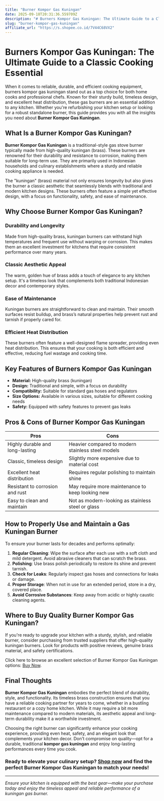 ```yaml
---
title: "Burner Kompor Gas Kuningan"
date: 2025-09-18T20:31:36.559709Z
description: "# Burners Kompor Gas Kuningan: The Ultimate Guide to a Classic Cooking Essential..."
slug: "burner-kompor-gas-kuningan"
affiliate_url: "https://s.shopee.co.id/7V44C68VX2"
---
```

# Burners Kompor Gas Kuningan: The Ultimate Guide to a Classic Cooking Essential

When it comes to reliable, durable, and efficient cooking equipment, burners kompor gas kuningan stand out as a top choice for both home cooks and professional chefs. Known for their sturdy build, timeless design, and excellent heat distribution, these gas burners are an essential addition to any kitchen. Whether you're refurbishing your kitchen setup or looking for a robust standalone burner, this guide provides you with all the insights you need about **Burner Kompor Gas Kuningan**.

## What Is a Burner Kompor Gas Kuningan?

**Burner Kompor Gas Kuningan** is a traditional-style gas stove burner typically made from high-quality kuningan (brass). These burners are renowned for their durability and resistance to corrosion, making them suitable for long-term use. They are primarily used in Indonesian households and culinary establishments where a sturdy and reliable cooking appliance is needed.

The "kuningan" (brass) material not only ensures longevity but also gives the burner a classic aesthetic that seamlessly blends with traditional and modern kitchen designs. These burners often feature a simple yet effective design, with a focus on functionality, safety, and ease of maintenance.

## Why Choose Burner Kompor Gas Kuningan?

### Durability and Longevity

Made from high-quality brass, kuningan burners can withstand high temperatures and frequent use without warping or corrosion. This makes them an excellent investment for kitchens that require consistent performance over many years.

### Classic Aesthetic Appeal

The warm, golden hue of brass adds a touch of elegance to any kitchen setup. It's a timeless look that complements both traditional Indonesian decor and contemporary styles.

### Ease of Maintenance

Kuningan burners are straightforward to clean and maintain. Their smooth surfaces resist buildup, and brass’s natural properties help prevent rust and tarnish if properly cared for.

### Efficient Heat Distribution

These burners often feature a well-designed flame spreader, providing even heat distribution. This ensures that your cooking is both efficient and effective, reducing fuel wastage and cooking time.

## Key Features of Burners Kompor Gas Kuningan

- **Material:** High-quality brass (kuningan)
- **Design:** Traditional and simple, with a focus on durability
- **Compatibility:** Suitable for standard gas hoses and regulators
- **Size Options:** Available in various sizes, suitable for different cooking needs
- **Safety:** Equipped with safety features to prevent gas leaks

## Pros & Cons of Burner Kompor Gas Kuningan

| **Pros**                                       | **Cons**                                         |
|------------------------------------------------|-------------------------------------------------|
| Highly durable and long-lasting             | Heavier compared to modern stainless steel models |
| Classic, timeless design                     | Slightly more expensive due to material cost  |
| Excellent heat distribution                  | Requires regular polishing to maintain shine |
| Resistant to corrosion and rust              | May require more maintenance to keep looking new |
| Easy to clean and maintain                   | Not as modern-looking as stainless steel or glass|

## How to Properly Use and Maintain a Gas Kuningan Burner

To ensure your burner lasts for decades and performs optimally:

1. **Regular Cleaning**: Wipe the surface after each use with a soft cloth and mild detergent. Avoid abrasive cleaners that can scratch the brass.
2. **Polishing**: Use brass polish periodically to restore its shine and prevent tarnish.
3. **Check for Leaks**: Regularly inspect gas hoses and connections for leaks or damage.
4. **Proper Storage**: When not in use for an extended period, store in a dry, covered place.
5. **Avoid Corrosive Substances**: Keep away from acidic or highly caustic cleaning agents.

## Where to Buy Quality Burner Kompor Gas Kuningan?

If you're ready to upgrade your kitchen with a sturdy, stylish, and reliable burner, consider purchasing from trusted suppliers that offer high-quality kuningan burners. Look for products with positive reviews, genuine brass material, and safety certifications.

Click here to browse an excellent selection of Burner Kompor Gas Kuningan options: [Buy Now](https://s.shopee.co.id/7V44C68VX2).

## Final Thoughts

**Burner Kompor Gas Kuningan** embodies the perfect blend of durability, style, and functionality. Its timeless brass construction ensures that you have a reliable cooking partner for years to come, whether in a bustling restaurant or a cozy home kitchen. While it may require a bit more maintenance compared to modern materials, its aesthetic appeal and long-term durability make it a worthwhile investment.

Choosing the right burner can significantly enhance your cooking experience, providing even heat, safety, and an elegant look that complements your kitchen decor. Don't compromise on quality—opt for a durable, traditional **kompor gas kuningan** and enjoy long-lasting performances every time you cook.

### Ready to elevate your culinary setup? [Shop now](https://s.shopee.co.id/7V44C68VX2) and find the perfect Burner Kompor Gas Kuningan to match your needs!

---

*Ensure your kitchen is equipped with the best gear—make your purchase today and enjoy the timeless appeal and reliable performance of a kuningan gas burner.*